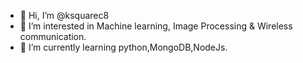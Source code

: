 - 👋 Hi, I’m @ksquarec8
- 👀 I’m interested in Machine learning, Image Processing & Wireless communication.
- 🌱 I’m currently learning python,MongoDB,NodeJs.

<!---
ksquarec8/ksquarec8 is a ✨ special ✨ repository because its `README.md` (this file) appears on your GitHub profile.
You can click the Preview link to take a look at your changes.
--->
